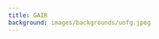 ```yaml
---
title: GAIR
background: images/backgrounds/uofg.jpeg
---
```

<!-- 
# <i class="fas fa-coins"></i>Current Funding

Mangul Laboratory is supported by the [National Science Foundation (NSF)](https://www.nsf.gov/) grants 2041984 and 2316223 and the [National Institutes of Health (NIH)](https://www.nih.gov/) grant R01AI173172. 

{%
  include figure.html
  flat="true"
  image="images/funding/NSF-logo.png"
  link="https://www.nsf.gov/"
%}
{%
  include figure.html
  flat="true"
  image="images/funding/NIH-logo.png"
  link="https://www.nih.gov/"
%}

# <i class="fas fa-coins"></i>Former Funding

NSF EAGER Award, “EAGER: Developing a framework to identify and mitigate perceptual and technical barriers in code sharing to facilitate reproducible and transparent research”, PI, $200,000 -->
